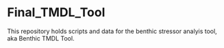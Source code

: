# Final_TMDL_Tool
This repository holds scripts and data for the benthic stressor analyis tool, aka Benthic TMDL Tool.
